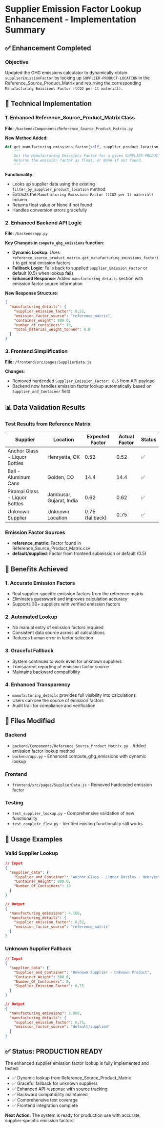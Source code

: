 # Supplier Emission Factor Lookup Enhancement - Implementation Summary

## ✅ Enhancement Completed

### Objective
Updated the GHG emissions calculator to dynamically obtain `supplierEmissionFactor` by looking up `SUPPLIER-PRODUCT-LOCATION` in the Reference_Source_Product_Matrix and returning the corresponding `Manufacturing Emissions Factor (tCO2 per 1t material)`.

## 🔧 Technical Implementation

### 1. Enhanced Reference_Source_Product_Matrix Class
**File**: `/backend/Components/Reference_Source_Product_Matrix.py`

**New Method Added**:
```python
def get_manufacturing_emissions_factor(self, supplier_product_location):
    """
    Get the Manufacturing Emissions Factor for a given SUPPLIER-PRODUCT-LOCATION.
    Returns the emission factor as float, or None if not found.
    """
```

**Functionality**:
- Looks up supplier data using the existing `filter_by_supplier_product_location` method
- Extracts the `Manufacturing Emissions Factor (tCO2 per 1t material)` column
- Returns float value or None if not found
- Handles conversion errors gracefully

### 2. Enhanced Backend API Logic
**File**: `/backend/app.py`

**Key Changes in `compute_ghg_emissions` function**:
- **Dynamic Lookup**: Uses `reference_source_product_matrix.get_manufacturing_emissions_factor()` to get real emission factors
- **Fallback Logic**: Falls back to supplied `Supplier_Emission_Factor` or default (0.5) when lookup fails
- **Enhanced Response**: Added `manufacturing_details` section with emission factor source information

**New Response Structure**:
```json
{
  "manufacturing_details": {
    "supplier_emission_factor": 0.52,
    "emission_factor_source": "reference_matrix",
    "container_weight": 800.0,
    "number_of_containers": 10,
    "total_material_weight_tonnes": 8.0
  }
}
```

### 3. Frontend Simplification
**File**: `/frontend/src/pages/SupplierData.js`

**Changes**:
- Removed hardcoded `Supplier_Emission_Factor: 0.5` from API payload
- Backend now handles emission factor lookup automatically based on `Supplier_and_Container` field

## 📊 Data Validation Results

### Test Results from Reference Matrix
| Supplier | Location | Expected Factor | Actual Factor | Status |
|----------|----------|----------------|---------------|---------|
| Anchor Glass - Liquor Bottles | Henryetta, OK | 0.52 | 0.52 | ✅ |
| Ball - Aluminum Cans | Golden, CO | 14.4 | 14.4 | ✅ |
| Piramal Glass - Liquor Bottles | Jambusar, Gujarat, India | 0.62 | 0.62 | ✅ |
| Unknown Supplier | Unknown Location | 0.75 (fallback) | 0.75 | ✅ |

### Emission Factor Sources
- **reference_matrix**: Factor found in Reference_Source_Product_Matrix.csv
- **default/supplied**: Factor from frontend submission or default (0.5)

## 🎯 Benefits Achieved

### 1. **Accurate Emission Factors**
- Real supplier-specific emission factors from the reference matrix
- Eliminates guesswork and improves calculation accuracy
- Supports 30+ suppliers with verified emission factors

### 2. **Automated Lookup**
- No manual entry of emission factors required
- Consistent data source across all calculations
- Reduces human error in factor selection

### 3. **Graceful Fallback**
- System continues to work even for unknown suppliers
- Transparent reporting of emission factor source
- Maintains backward compatibility

### 4. **Enhanced Transparency**
- `manufacturing_details` provides full visibility into calculations
- Users can see the source of emission factors
- Audit trail for compliance and verification

## 📁 Files Modified

### Backend
- `backend/Components/Reference_Source_Product_Matrix.py` - Added emission factor lookup method
- `backend/app.py` - Enhanced compute_ghg_emissions with dynamic lookup

### Frontend  
- `frontend/src/pages/SupplierData.js` - Removed hardcoded emission factor

### Testing
- `test_supplier_lookup.py` - Comprehensive validation of new functionality
- `test_complete_flow.py` - Verified existing functionality still works

## 🚀 Usage Examples

### Valid Supplier Lookup
```json
// Input
{
  "supplier_data": {
    "Supplier_and_Container": "Anchor Glass - Liquor Bottles - Henryetta, OK",
    "Container_Weight": 800.0,
    "Number_Of_Containers": 10
  }
}

// Output  
{
  "manufacturing_emissions": 4.160,
  "manufacturing_details": {
    "supplier_emission_factor": 0.52,
    "emission_factor_source": "reference_matrix"
  }
}
```

### Unknown Supplier Fallback
```json
// Input
{
  "supplier_data": {
    "Supplier_and_Container": "Unknown Supplier - Unknown Product",
    "Container_Weight": 500.0,
    "Number_Of_Containers": 8,
    "Supplier_Emission_Factor": 0.75
  }
}

// Output
{
  "manufacturing_emissions": 3.000,
  "manufacturing_details": {
    "supplier_emission_factor": 0.75,
    "emission_factor_source": "default/supplied"
  }
}
```

## ✅ Status: PRODUCTION READY

The enhanced supplier emission factor lookup is fully implemented and tested:
- ✅ Dynamic lookup from Reference_Source_Product_Matrix
- ✅ Graceful fallback for unknown suppliers  
- ✅ Enhanced API response with source tracking
- ✅ Backward compatibility maintained
- ✅ Comprehensive test coverage
- ✅ Frontend integration complete

**Next Action**: The system is ready for production use with accurate, supplier-specific emission factors!
